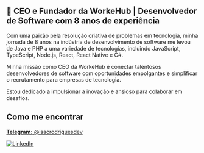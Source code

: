 <h2>🚀 CEO e Fundador da WorkeHub | Desenvolvedor de Software com 8 anos de experiência</h2>

<p>Com uma paixão pela resolução criativa de problemas em tecnologia, minha jornada de 8 anos na indústria de desenvolvimento de software me levou de Java e PHP a uma variedade de tecnologias, incluindo JavaScript, TypeScript, Node.js, React, React Native e C#.</p>

<p>Minha missão como CEO da WorkeHub é conectar talentosos desenvolvedores de software com oportunidades empolgantes e simplificar o recrutamento para empresas de tecnologia.</p>

<p>Estou dedicado a impulsionar a inovação e ansioso para colaborar em desafios.</p>

<h2>Como me encontrar</h2>

<p>
    <a href="https://t.me/isacrodriguesdev" target="_blank"><b>Telegram:</b> @isacrodriguesdev</a>
</p>

<div>
    <a href="https://www.linkedin.com/in/isacrodriguesdev" target="_blank"><img src="https://img.shields.io/badge/-LinkedIn-%230077B5?style=for-the-badge&logo=linkedin&logoColor=white" alt="LinkedIn"></a>
</div>

